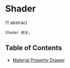 # Shader

!!! abstract

    Shader 相关。

## Table of Contents

- [Material Property Drawer](material-property-drawer.md)